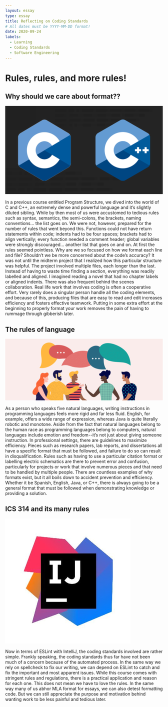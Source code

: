 ```yaml
---
layout: essay
type: essay
title: Reflecting on Coding Standards
# All dates must be YYYY-MM-DD format!
date: 2020-09-24
labels:
  - Learning
  - Coding Standards
  - Software Engineering
---
```

# Rules, rules, and more rules!

## Why should we care about format??
<img class="ui medium left floated image" src="../images/ccpp.png">
<p>In a previous course entitled Program Structure, we dived into the world of C and C++, an extremely dense and powerful language and it’s slightly diluted sibling. While by then most of us were accustomed to tedious rules such as syntax, semantics, the semi-colons, the brackets, naming conventions… the list goes on. We were not, however, prepared for the number of rules that went beyond this. Functions could not have return statements within code; indents had to be four spaces; brackets had to align vertically; every function needed a comment header; global variables were strongly discouraged… another list that goes on and on. At first the rules seemed pointless. Why are we so focused on how we format each line and file? Shouldn’t we be more concerned about the code’s accuracy? It was not until the midterm project that I realized how this particular structure was helpful. The project involved multiple files, each longer than the last. Instead of having to waste time finding a section, everything was readily labelled and aligned. I imagined reading a novel that had no chapter labels or aligned indents. There was also frequent behind the scenes collaboration. Real life work that involves coding is often a cooperative effort. Very rarely does a singular person handle all the coding elements, and because of this, producing files that are easy to read and edit increases efficiency and fosters effective teamwork. Putting in some extra effort at the beginning to properly format your work removes the pain of having to rummage through gibberish later.</p>

## The rules of language

<img class="ui medium right floated image" src="../images/language.jpg">

<p>As a person who speaks five natural languages, writing instructions in programming languages feels more rigid and far less fluid. English, for example, offers a wide range of expression, whereas Java is quite literally robotic and monotone. Aside from the fact that natural languages belong to the human race as programming languages belong to computers, natural languages include emotion and freedom--it’s not just about giving someone instruction. In professional settings, there are guidelines to maximize efficiency. Pieces such as research papers, lab reports, and dissertations all have a specific format that must be followed, and failure to do so can result in disqualification. Rules such as having to use a particular citation format or labelling electric schematics are there to prevent error and confusion, particularly for projects or work that involve numerous pieces and that need to be handled by multiple people. There are countless examples of why formats exist, but it all boils down to accident prevention and efficiency. Whether it be Spanish, English, Java, or C++, there is always going to be a general format that must be followed when demonstrating knowledge or providing a solution. </p>

## ICS 314 and its many rules
<img class="ui small left floated image" src="../images/intellij.jpg">
<p>Now in terms of ESLint with IntelliJ, the coding standards involved are rather simple. Frankly speaking, the coding standards thus far have not been much of a concern because of the automated process. In the same way we rely on spellcheck to fix our writing, we can depend on ESLint to catch and fix the important and most apparent issues. While this course comes with stringent rules and regulations, there is a practical application and reason for each one. This does not mean we have to love the rules. In the same way many of us abhor MLA format for essays, we can also detest formatting code. But we can still appreciate the purpose and motivation behind wanting work to be less painful and tedious later. </p>


